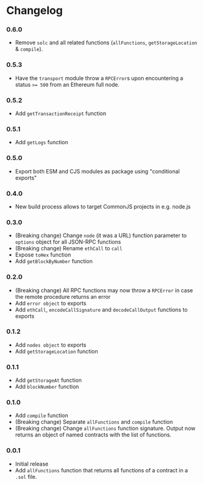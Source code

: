 # Changelog

### 0.6.0

- Remove `solc` and all related functions (`allFunctions`, `getStorageLocation`
  & `compile`).

### 0.5.3

- Have the `transport` module throw a `RPCError`s upon encountering a status
  `>= 500` from an Ethereum full node.

### 0.5.2

- Add `getTransactionReceipt` function

### 0.5.1

- Add `getLogs` function

### 0.5.0

- Export both ESM and CJS modules as package using "conditional exports"

### 0.4.0

- New build process allows to target CommonJS projects in e.g. node.js

### 0.3.0

- (Breaking change) Change `node` (it was a URL) function parameter to
  `options` object for all JSON-RPC functions
- (Breaking change) Rename `ethCall` to `call`
- Expose `toHex` function
- Add `getBlockByNumber` function

### 0.2.0

- (Breaking change) All RPC functions may now throw a `RPCError` in
  case the remote procedure returns an error
- Add `error object` to exports
- Add `ethCall`, `encodeCallSignature` and `decodeCallOutput` functions
  to exports

### 0.1.2

- Add `nodes object` to exports
- Add `getStorageLocation` function

### 0.1.1

- Add `getStorageAt` function
- Add `blockNumber` function

### 0.1.0

- Add `compile` function
- (Breaking change) Separate `allFunctions` and `compile` function
- (Breaking change) Change `allFunctions` function signature. Output now
  returns an object of named contracts with the list of functions.

### 0.0.1

- Initial release
- Add `allFunctions` function that returns all functions of a contract in a
  `.sol` file.
